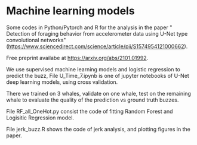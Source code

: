 # Machine learning models

Some codes in Python/Pytorch and R for the analysis in the paper " Detection of foraging behavior from accelerometer data using U-Net type convolutional networks" (https://www.sciencedirect.com/science/article/pii/S1574954121000662).

Free preprint availabe at https://arxiv.org/abs/2101.01992.

We use supervised machine learning models and logistic regression to predict the buzz,
File U_Time_7.ipynb is one of jupyter notebooks of U-Net deep learning models, using cross validation.

There we trained on 3 whales, validate on one whale, test on the remaining whale to evaluate
the quality of the prediction vs ground truth buzzes.

File RF_all_OneHot.py consist the code of fitting Random Forest and Logisitic Regression model.

File jerk_buzz.R shows the code of jerk analysis, and plotting figures in the paper.

